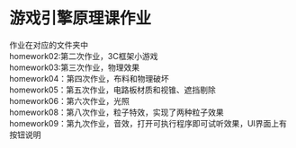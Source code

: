 # 游戏引擎原理课作业    
作业在对应的文件夹中    
homework02:第二次作业，3C框架小游戏    
homework03:第三次作业，物理效果     
homework04：第四次作业，布料和物理破坏     
homework05：第五次作业，电路板材质和视锥、遮挡剔除     
homework06：第六次作业，光照      
homework08：第八次作业，粒子特效，实现了两种粒子效果           
homework09：第九次作业，音效，打开可执行程序即可试听效果，UI界面上有按钮说明        